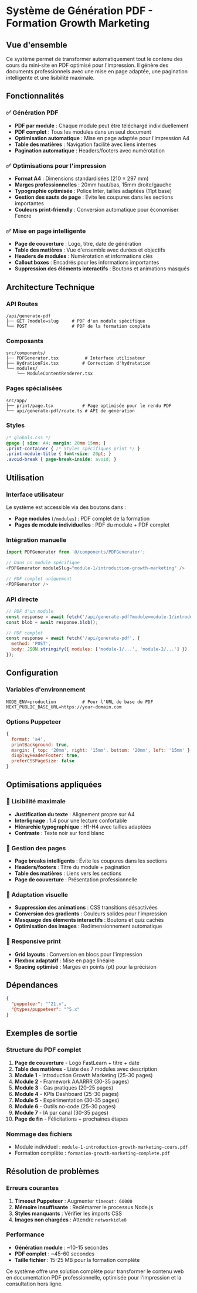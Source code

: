# Système de Génération PDF - Formation Growth Marketing

## Vue d'ensemble

Ce système permet de transformer automatiquement tout le contenu des cours du mini-site en PDF optimisé pour l'impression. Il génère des documents professionnels avec une mise en page adaptée, une pagination intelligente et une lisibilité maximale.

## Fonctionnalités

### ✅ Génération PDF
- **PDF par module** : Chaque module peut être téléchargé individuellement
- **PDF complet** : Tous les modules dans un seul document
- **Optimisation automatique** : Mise en page adaptée pour l'impression A4
- **Table des matières** : Navigation facilité avec liens internes
- **Pagination automatique** : Headers/footers avec numérotation

### ✅ Optimisations pour l'impression
- **Format A4** : Dimensions standardisées (210 × 297 mm)
- **Marges professionnelles** : 20mm haut/bas, 15mm droite/gauche
- **Typographie optimisée** : Police Inter, tailles adaptées (11pt base)
- **Gestion des sauts de page** : Évite les coupures dans les sections importantes
- **Couleurs print-friendly** : Conversion automatique pour économiser l'encre

### ✅ Mise en page intelligente
- **Page de couverture** : Logo, titre, date de génération
- **Table des matières** : Vue d'ensemble avec durées et objectifs
- **Headers de modules** : Numérotation et informations clés
- **Callout boxes** : Encadrés pour les informations importantes
- **Suppression des éléments interactifs** : Boutons et animations masqués

## Architecture Technique

### API Routes
```
/api/generate-pdf
├── GET ?module=slug     # PDF d'un module spécifique
└── POST                 # PDF de la formation complète
```

### Composants
```
src/components/
├── PDFGenerator.tsx          # Interface utilisateur
├── HydrationFix.tsx         # Correction d'hydratation
└── modules/
    └── ModuleContentRenderer.tsx
```

### Pages spécialisées
```
src/app/
├── print/page.tsx           # Page optimisée pour le rendu PDF
└── api/generate-pdf/route.ts # API de génération
```

### Styles
```css
/* globals.css */
@page { size: A4; margin: 20mm 15mm; }
.print-container { /* Styles spécifiques print */ }
.print-module-title { font-size: 20pt; }
.avoid-break { page-break-inside: avoid; }
```

## Utilisation

### Interface utilisateur
Le système est accessible via des boutons dans :
- **Page modules** (`/modules`) : PDF complet de la formation
- **Pages de module individuelles** : PDF du module + PDF complet

### Intégration manuelle
```javascript
import PDFGenerator from '@/components/PDFGenerator';

// Dans un module spécifique
<PDFGenerator moduleSlug="module-1/introduction-growth-marketing" />

// PDF complet uniquement
<PDFGenerator />
```

### API directe
```javascript
// PDF d'un module
const response = await fetch('/api/generate-pdf?module=module-1/introduction-growth-marketing');
const blob = await response.blob();

// PDF complet
const response = await fetch('/api/generate-pdf', {
  method: 'POST',
  body: JSON.stringify({ modules: ['module-1/...', 'module-2/...'] })
});
```

## Configuration

### Variables d'environnement
```env
NODE_ENV=production          # Pour l'URL de base du PDF
NEXT_PUBLIC_BASE_URL=https://your-domain.com
```

### Options Puppeteer
```javascript
{
  format: 'a4',
  printBackground: true,
  margin: { top: '20mm', right: '15mm', bottom: '20mm', left: '15mm' },
  displayHeaderFooter: true,
  preferCSSPageSize: false
}
```

## Optimisations appliquées

### 📄 Lisibilité maximale
- **Justification du texte** : Alignement propre sur A4
- **Interlignage** : 1.4 pour une lecture confortable
- **Hiérarchie typographique** : H1-H4 avec tailles adaptées
- **Contraste** : Texte noir sur fond blanc

### 🎯 Gestion des pages
- **Page breaks intelligents** : Évite les coupures dans les sections
- **Headers/footers** : Titre du module + pagination
- **Table des matières** : Liens vers les sections
- **Page de couverture** : Présentation professionnelle

### 🎨 Adaptation visuelle
- **Suppression des animations** : CSS transitions désactivées
- **Conversion des gradients** : Couleurs solides pour l'impression
- **Masquage des éléments interactifs** : Boutons et quiz cachés
- **Optimisation des images** : Redimensionnement automatique

### 📱 Responsive print
- **Grid layouts** : Conversion en blocs pour l'impression
- **Flexbox adaptatif** : Mise en page linéaire
- **Spacing optimisé** : Marges en points (pt) pour la précision

## Dépendances

```json
{
  "puppeteer": "^21.x",
  "@types/puppeteer": "^5.x"
}
```

## Exemples de sortie

### Structure du PDF complet
1. **Page de couverture** - Logo FastLearn + titre + date
2. **Table des matières** - Liste des 7 modules avec description
3. **Module 1** - Introduction Growth Marketing (25-30 pages)
4. **Module 2** - Framework AAARRR (30-35 pages)
5. **Module 3** - Cas pratiques (20-25 pages)
6. **Module 4** - KPIs Dashboard (25-30 pages)
7. **Module 5** - Expérimentation (30-35 pages)
8. **Module 6** - Outils no-code (25-30 pages)
9. **Module 7** - IA par canal (30-35 pages)
10. **Page de fin** - Félicitations + prochaines étapes

### Nommage des fichiers
- Module individuel : `module-1-introduction-growth-marketing-cours.pdf`
- Formation complète : `formation-growth-marketing-complete.pdf`

## Résolution de problèmes

### Erreurs courantes
1. **Timeout Puppeteer** : Augmenter `timeout: 60000`
2. **Mémoire insuffisante** : Redémarrer le processus Node.js
3. **Styles manquants** : Vérifier les imports CSS
4. **Images non chargées** : Attendre `networkidle0`

### Performance
- **Génération module** : ~10-15 secondes
- **PDF complet** : ~45-60 secondes
- **Taille fichier** : 15-25 MB pour la formation complète

Ce système offre une solution complète pour transformer le contenu web en documentation PDF professionnelle, optimisée pour l'impression et la consultation hors ligne.
